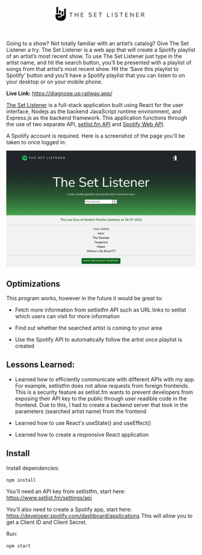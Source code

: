 <br>

<p align="center">
     <img src="./client/public/logo.png" width="50%" height="50%">
</p>

<br>

Going to a show? Not totally familiar with an artist’s catalog? Give The Set Listener a try. The Set Listener is a web app that will create a Spotify playlist of an artist’s most recent show. To use The Set Listener just type in the artist name, and hit the search button, you’ll be presented with a playlist of songs from that artist’s most recent show.  Hit the ‘Save this playlist to Spotify’ button and you’ll have a Spotify playlist that you can listen to on your desktop or on your mobile phone.

**Live Link:** https://diagnose.up.railway.app/

[The Set Listener](https://setlistener.herokuapp.com/) is a full-stack application built using React for the user interface, Nodejs as the backend JavaScript runtime environment, and Express.js as the backend framework. This application functions through the use of two separate API, [setlist.fm API](https://api.setlist.fm/docs/1.0/index.html) and [Spotify Web API](https://github.com/thelinmichael/spotify-web-api-node). 

A Spotify account is required. Here is a screenshot of the page you'll be taken to once logged in:
<p align="center">
     <img src="./client/public/screenshot.png">
</p>

## Optimizations

This program works, however in the future it would be great to:

- Fetch more information from setlistfm API such as URL links to setlist which users can visit for more information

- Find out whether the searched artist is coming to your area 

- Use the Spotify API to automatically follow the artist once playlist is created

## Lessons Learned:

- Learned how to efficiently communicate with different APIs with my app. For example, setlistfm does not allow requests from foreign frontends. This is a security feature as setlist.fm wants to prevent developers from exposing their API key to the public through user readible code in the frontend. Due to this, I had to create a backend server that took in the parameters (searched artist name) from the frontend

- Learned how to use React's useState() and useEffect()

- Learned how to create a responsive React application 

## Install

Install dependencies:

`npm install`

You'll need an API key from setlistfm, start here: https://www.setlist.fm/settings/api

You'll also need to create a Spotify app, start here: https://developer.spotify.com/dashboard/applications
This will allow you to get a Client ID and Client Secret. 

Run:

`npm start`
